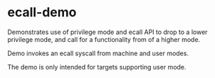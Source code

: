 # ecall-demo

Demonstrates use of privilege mode and ecall API to drop to a lower privilege
mode, and call for a functionality from of a higher mode.

Demo invokes an ecall syscall from machine and user modes.

The demo is only intended for targets supporting user mode.

